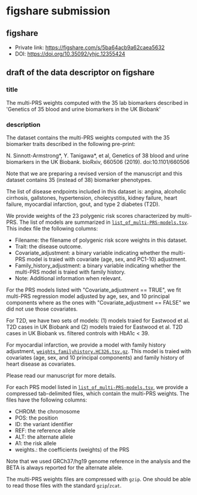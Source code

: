 # figshare submission

## figshare

- Private link: https://figshare.com/s/5ba64acb9a62caea5632
- DOI: https://doi.org/10.35092/yhjc.12355424

## draft of the data descriptor on figshare

### title

The multi-PRS weights computed with the 35 lab biomarkers described in 'Genetics of 35 blood and urine biomarkers in the UK Biobank'

### description

The dataset contains the multi-PRS weights computed with the 35 biomarker traits described in the following pre-print:

N. Sinnott-Armstrong*, Y. Tanigawa*, et al, Genetics of 38 blood and urine biomarkers in the UK Biobank. bioRxiv, 660506 (2019). doi:10.1101/660506

Note that we are preparing a revised version of the manuscript and this dataset contains 35 (instead of 38) biomarker phenotypes.

The list of disease endpoints included in this dataset is: angina, alcoholic cirrhosis, gallstones, hypertension, cholecystitis, kidney failure, heart failure, myocardial infarction, gout, and type 2 diabetes (T2D).

We provide weights of the 23 polygenic risk scores characterized by multi-PRS. The list of models are summarized in [`list_of_multi-PRS-models.tsv`](list_of_multi-PRS-models.tsv). This index file the following columns:

- Filename: the filename of polygenic risk score weights in this dataset.
- Trait: the disease outcome.
- Covariate_adjustment: a binary variable indicating whether the multi-PRS model is traied with covariate (age, sex, and PC1-10) adjustment.
- Family_history_adjustment: a binary variable indicating whether the multi-PRS model is traied with family history.
- Note: Additional information when relevant.

For the PRS models listed with "Covariate_adjustment == TRUE", we fit multi-PRS regression model adjusted by age, sex, and 10 principal components where as the ones with "Covariate_adjustment == FALSE" we did not use those covariates.

For T2D, we have two sets of models: (1) models traied for Eastwood et al. T2D cases in UK Biobank and (2) models traied for Eastwood et al. T2D cases in UK Biobank vs. filtered controls with HbA1c < 39.

For myocardial infarction, we provide a model with family history adjustment, [`weights_familyhistory.HC326.tsv.gz`](weights_familyhistory.HC326.tsv.gz). This model is traied with covariates (age, sex, and 10 principal components) and family history of heart disease as covariates.

Please read our manuscript for more details.

For each PRS model listed in [`list_of_multi-PRS-models.tsv`](list_of_multi-PRS-models.tsv), we provide a compressed tab-delimited files, which contain the multi-PRS weights. The files have the following columns:

- CHROM: the chromosome
- POS: the position
- ID: the variant identifier
- REF: the reference allele
- ALT: the alternate allele
- A1: the risk allele
- weights.<trait>: the coefficients (weights) of the PRS

Note that we used GRCh37/hg19 genome reference in the analysis and the BETA is always reported for the alternate allele.

The multi-PRS weights files are compressed with `gzip`. One should be able to read those files with the standard `gzip`/`zcat`.
